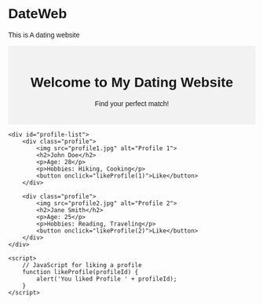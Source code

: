 # DateWeb
This is A dating website
<!DOCTYPE html>
<html>
<head>
    <title>My Dating Website</title>
    <style>
        /* Inline CSS for simplicity, but it's recommended to use an external stylesheet */
        body {
            font-family: Arial, sans-serif;
        }
        .header {
            background-color: #f2f2f2;
            padding: 20px;
            text-align: center;
        }
        .profile {
            border: 1px solid #ccc;
            padding: 20px;
            margin: 10px;
            width: 300px;
            display: inline-block;
        }
        #profile-list {
            text-align: center;
        }
    </style>
</head>
<body>
    <div class="header">
        <h1>Welcome to My Dating Website</h1>
        <p>Find your perfect match!</p>
    </div>

    <div id="profile-list">
        <div class="profile">
            <img src="profile1.jpg" alt="Profile 1">
            <h2>John Doe</h2>
            <p>Age: 28</p>
            <p>Hobbies: Hiking, Cooking</p>
            <button onclick="likeProfile(1)">Like</button>
        </div>

        <div class="profile">
            <img src="profile2.jpg" alt="Profile 2">
            <h2>Jane Smith</h2>
            <p>Age: 25</p>
            <p>Hobbies: Reading, Traveling</p>
            <button onclick="likeProfile(2)">Like</button>
        </div>
    </div>

    <script>
        // JavaScript for liking a profile
        function likeProfile(profileId) {
            alert('You liked Profile ' + profileId);
        }
    </script>
</body>
</html>

